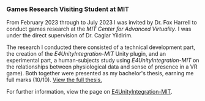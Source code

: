 ### Games Research Visiting Student at MIT

<!-- [embed]http://example.com/file.pdf[/embed] -->

From February 2023 through to July 2023 I was invited by Dr. Fox Harrell to conduct games research at the _MIT Center for Advanced Virtuality_. I was under the direct supervision of Dr. Caglar Yildirim.

The research I conducted there consisted of a technical development part, the creation of the _E4UnityIntegration-MIT_ Unity plugin, and an experimental part, a human-subjects study using _E4UnityIntegration-MIT_ on the relationships between physiological data and sense of presence in a VR game). Both together were presented as my bachelor's thesis, earning me full marks (10/10). [View the full thesis.](/assets/documents/Bachelor_Thesis.pdf)

For further information, view the page on [E4UnityIntegration-MIT](/content/projects/games/e4unityintegration-mit/).